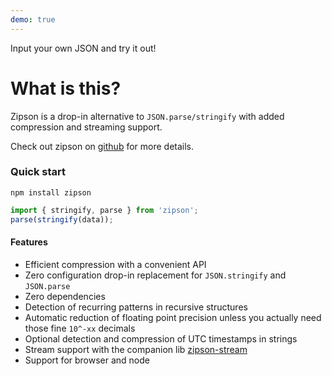 ```yaml
---
demo: true
---
```


Input your own JSON and try it out!

# What is this?
Zipson is a drop-in alternative to `JSON.parse/stringify` with added compression and streaming support.

Check out zipson on [github](https://github.com/jgranstrom/zipson) for more details.

### Quick start

```
npm install zipson
```

```javascript
import { stringify, parse } from 'zipson';
parse(stringify(data));
```

#### Features

- Efficient compression with a convenient API
- Zero configuration drop-in replacement for `JSON.stringify` and `JSON.parse`
- Zero dependencies
- Detection of recurring patterns in recursive structures
- Automatic reduction of floating point precision unless you actually need those fine `10^-xx` decimals
- Optional detection and compression of UTC timestamps in strings
- Stream support with the companion lib [zipson-stream](https://github.com/jgranstrom/zipson-stream)
- Support for browser and node
